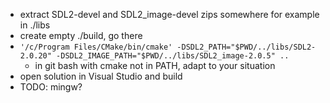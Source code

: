 
- extract SDL2-devel and SDL2_image-devel zips somewhere for example in ./libs
- create empty ./build, go there
- `'/c/Program Files/CMake/bin/cmake' -DSDL2_PATH="$PWD/../libs/SDL2-2.0.20" -DSDL2_IMAGE_PATH="$PWD/../libs/SDL2_image-2.0.5" ..`
    - in git bash with cmake not in PATH, adapt to your situation
- open solution in Visual Studio and build
- TODO: mingw?